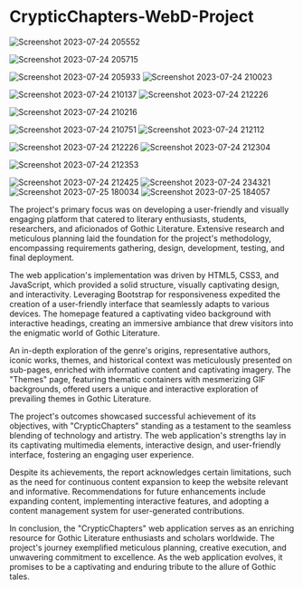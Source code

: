 # CrypticChapters-WebD-Project
![Screenshot 2023-07-24 205552](https://github.com/SharmaAarohi/CrypticChapters-WebD-Project/assets/122620269/20144b67-b6f0-4486-a73f-017d0151b7ec)

![Screenshot 2023-07-24 205715](https://github.com/SharmaAarohi/CrypticChapters-WebD-Project/assets/122620269/07fccda9-148f-446c-b107-ddaa061b9d96)

![Screenshot 2023-07-24 205933](https://github.com/SharmaAarohi/CrypticChapters-WebD-Project/assets/122620269/2eed04ca-6c6a-4033-9fe3-acdc27402a1e)
![Screenshot 2023-07-24 210023](https://github.com/SharmaAarohi/CrypticChapters-WebD-Project/assets/122620269/1d77fb51-716b-465c-9a75-051fa42c656c)

![Screenshot 2023-07-24 210137](https://github.com/SharmaAarohi/CrypticChapters-WebD-Project/assets/122620269/224103a3-6030-44cd-94de-dcc4307e5657)
![Screenshot 2023-07-24 212226](https://github.com/SharmaAarohi/CrypticChapters-WebD-Project/assets/122620269/1e232b1d-57a4-46e6-a9eb-793f50bfb200)

![Screenshot 2023-07-24 210216](https://github.com/SharmaAarohi/CrypticChapters-WebD-Project/assets/122620269/b65268e3-8b2c-43a0-b03e-bb753a15830a)

![Screenshot 2023-07-24 210751](https://github.com/SharmaAarohi/CrypticChapters-WebD-Project/assets/122620269/eedde844-4e69-4291-af0b-c7d5eb7a29a8)
![Screenshot 2023-07-24 212112](https://github.com/SharmaAarohi/CrypticChapters-WebD-Project/assets/122620269/587fe512-66e0-467b-bdd4-84e847bc5e65)

![Screenshot 2023-07-24 212226](https://github.com/SharmaAarohi/CrypticChapters-WebD-Project/assets/122620269/d5eb44de-191e-44d3-95c2-f82ed22eb7d6)
![Screenshot 2023-07-24 212304](https://github.com/SharmaAarohi/CrypticChapters-WebD-Project/assets/122620269/85d56020-aabd-4a5a-9de8-4ee1a9f4805a)

![Screenshot 2023-07-24 212353](https://github.com/SharmaAarohi/CrypticChapters-WebD-Project/assets/122620269/5a80849e-efa1-4bf5-827d-827090ea1584)

![Screenshot 2023-07-24 212425](https://github.com/SharmaAarohi/CrypticChapters-WebD-Project/assets/122620269/bcd68ba7-d6ca-4ab7-b656-7a017c33121a)
![Screenshot 2023-07-24 234321](https://github.com/SharmaAarohi/CrypticChapters-WebD-Project/assets/122620269/1fc2e23e-d010-496b-b654-9ae2c6939269)
![Screenshot 2023-07-25 180034](https://github.com/SharmaAarohi/CrypticChapters-WebD-Project/assets/122620269/da36d372-a834-4a63-a110-6650bccb661e)
![Screenshot 2023-07-25 184057](https://github.com/SharmaAarohi/CrypticChapters-WebD-Project/assets/122620269/e367049f-c055-4f68-be1b-998f6da0d7cb)


The project's primary focus was on developing a user-friendly and visually engaging platform that catered to literary enthusiasts, students, researchers, and aficionados of Gothic Literature. Extensive research and meticulous planning laid the foundation for the project's methodology, encompassing requirements gathering, design, development, testing, and final deployment.

The web application's implementation was driven by HTML5, CSS3, and JavaScript, which provided a solid structure, visually captivating design, and interactivity. Leveraging Bootstrap for responsiveness expedited the creation of a user-friendly interface that seamlessly adapts to various devices. The homepage featured a captivating video background with interactive headings, creating an immersive ambiance that drew visitors into the enigmatic world of Gothic Literature.

An in-depth exploration of the genre's origins, representative authors, iconic works, themes, and historical context was meticulously presented on sub-pages, enriched with informative content and captivating imagery. The "Themes" page, featuring thematic containers with mesmerizing GIF backgrounds, offered users a unique and interactive exploration of prevailing themes in Gothic Literature.

The project's outcomes showcased successful achievement of its objectives, with "CrypticChapters" standing as a testament to the seamless blending of technology and artistry. The web application's strengths lay in its captivating multimedia elements, interactive design, and user-friendly interface, fostering an engaging user experience.

Despite its achievements, the report acknowledges certain limitations, such as the need for continuous content expansion to keep the website relevant and informative. Recommendations for future enhancements include expanding content, implementing interactive features, and adopting a content management system for user-generated contributions.

In conclusion, the "CrypticChapters" web application serves as an enriching resource for Gothic Literature enthusiasts and scholars worldwide. The project's journey exemplified meticulous planning, creative execution, and unwavering commitment to excellence. As the web application evolves, it promises to be a captivating and enduring tribute to the allure of Gothic tales.
